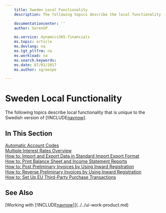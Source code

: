 ```yaml
---
    title: Sweden Local Functionality
    description: The following topics describe the local functionality in the Swedish version of [!INCLUDE[navnow](../../includes/navnow_md.md)].

    documentationcenter: ''
    author: SorenGP

    ms.service: dynamics365-financials
    ms.topic: article
    ms.devlang: na
    ms.tgt_pltfrm: na
    ms.workload: na
    ms.search.keywords:
    ms.date: 07/01/2017
    ms.author: sgroespe

---
```

# Sweden Local Functionality
The following topics describe local functionality that is unique to the Swedish version of [!INCLUDE[navnow](../../includes/navnow_md.md)].  

## In This Section  
  [Automatic Account Codes](automatic-account-codes.md)  
  [Multiple Interest Rates Overview](multiple-interest-rates-overview.md)  
  [How to: Import and Export Data in Standard Import Export Format](how-to-import-and-export-data-in-standard-import-export-format.md)  
  [How to: Print Balance Sheet and Income Statement Reports](how-to-print-balance-sheet-and-income-statement-reports.md)  
  [How to: Post Preliminary Invoices by Using Inward Registration](how-to-post-preliminary-invoices-by-using-inward-registration.md)  
  [How to: Reverse Preliminary Invoices by Using Inward Registration](how-to-reverse-preliminary-invoices-by-using-inward-registration.md)  
  [How to: Set Up EU Third-Party Purchase Transactions](how-to-set-up-eu-third-party-purchase-transactions.md)

## See Also
[Working with [!INCLUDE[navnow](../../includes/navnow_md.md)]](../../ui-work-product.md)    
